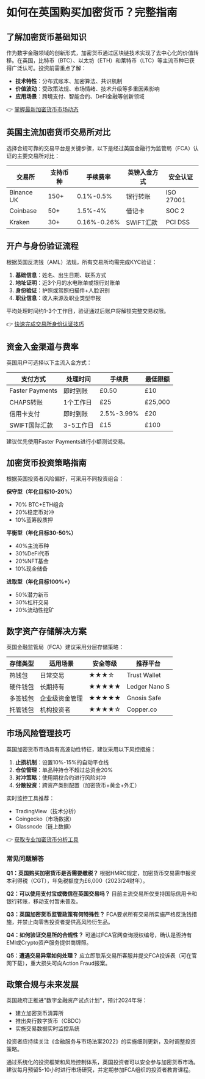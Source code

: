 # 如何在英国购买加密货币？完整指南

## 了解加密货币基础知识
作为数字金融领域的创新形式，加密货币通过区块链技术实现了去中心化的价值转移。在英国，比特币（BTC）、以太坊（ETH）和莱特币（LTC）等主流币种已获得广泛认可。投资前需重点了解：
- **技术特性**：分布式账本、加密算法、共识机制
- **价值波动**：受政策法规、市场情绪、技术升级等多重因素影响
- **应用场景**：跨境支付、智能合约、DeFi金融等创新领域

👉 [掌握最新加密货币市场动态](https://bit.ly/okx_welcome)

## 英国主流加密货币交易所对比
选择合规可靠的交易平台是关键步骤，以下是经过英国金融行为监管局（FCA）认证的主要交易所对比：

| 交易所       | 支持币种 | 手续费率 | 英镑入金方式 | 安全认证 |
|--------------|----------|----------|--------------|----------|
| Binance UK   | 150+     | 0.1%-0.5%| 银行转账     | ISO 27001 |
| Coinbase     | 50+      | 1.5%-4%  | 借记卡       | SOC 2    |
| Kraken       | 30+      | 0.16%-0.26%| SWIFT汇款  | PCI DSS  |

## 开户与身份验证流程
根据英国反洗钱（AML）法规，所有交易所均需完成KYC验证：
1. **基础信息**：姓名、出生日期、联系方式
2. **地址证明**：近3个月的水电账单或银行对账单
3. **身份验证**：护照或驾照扫描件+人脸识别
4. **职业信息**：收入来源及职业类型申报

平均处理时间约1-3个工作日，验证通过后账户将解锁完整交易权限。

👉 [快速完成交易所身份认证技巧](https://bit.ly/okx_welcome)

## 资金入金渠道与费率
英国用户可选择以下主流入金方式：

| 支付方式     | 处理时间   | 手续费    | 最低限额  |
|--------------|------------|-----------|-----------|
| Faster Payments | 即时到账 | £0.50    | £10       |
| CHAPS转账    | 1个工作日  | £25       | £25,000   |
| 信用卡支付   | 即时到账   | 2.5%-3.99%| £20       |
| SWIFT国际汇款| 3-5工作日  | £15       | £100      |

建议优先使用Faster Payments进行小额测试交易。

## 加密货币投资策略指南
根据英国投资者风险偏好，可采用不同投资组合：

**保守型（年化目标10-20%）**
- 70% BTC+ETH组合
- 20%稳定币对冲
- 10%蓝筹股质押

**平衡型（年化目标30-50%）**
- 40%主流币种
- 30%DeFi代币
- 20%NFT基金
- 10%现金储备

**进取型（年化目标100%+）**
- 50%潜力新币
- 30%杠杆交易
- 20%流动性挖矿

## 数字资产存储解决方案
英国金融监管局（FCA）建议采用分层存储策略：

| 存储类型     | 适用场景            | 安全等级 | 推荐平台       |
|--------------|---------------------|----------|----------------|
| 热钱包       | 日常交易            | ★★★☆     | Trust Wallet   |
| 硬件钱包     | 长期持有            | ★★★★★    | Ledger Nano S  |
| 多签钱包     | 企业级资金管理      | ★★★★★    | Gnosis Safe    |
| 托管钱包     | 机构投资者          | ★★★★☆    | Copper.co      |

## 市场风险管理技巧
英国加密货币市场具有高波动性特征，建议采用以下风控措施：
1. **止损机制**：设置10%-15%的自动平仓线
2. **仓位管理**：单品种持仓不超过总资金20%
3. **对冲策略**：使用期权合约进行风险对冲
4. **分散投资**：跨资产类别配置（加密货币+黄金+外汇）

实时监控工具推荐：
- TradingView（技术分析）
- Coingecko（市场数据）
- Glassnode（链上数据）

👉 [获取专业加密货币分析工具](https://bit.ly/okx_welcome)

### 常见问题解答
**Q1：英国购买加密货币是否需要缴税？**
根据HMRC规定，加密货币交易需申报资本利得税（CGT），年免税额度为£6,000（2023/24财年）。

**Q2：可以使用支付宝或微信在英国交易吗？**
目前主流交易所仅支持国际信用卡和银行转账，移动支付暂未普及。

**Q3：英国加密货币监管政策有何特殊性？**
FCA要求所有交易所实施严格反洗钱措施，并禁止向零售投资者提供高风险衍生品。

**Q4：如何验证交易所的合规性？**
可通过FCA官网查询授权编号，确认是否持有EMI或Crypto资产服务提供商牌照。

**Q5：遭遇交易异常如何处理？**
应立即联系交易所客服并提交FCA投诉表（可在官网下载），重大损失可向Action Fraud报案。

## 政策合规与未来发展
英国政府正推进"数字金融资产试点计划"，预计2024年将：
- 建立加密货币清算所
- 推出央行数字货币（CBDC）
- 实施交易数据实时监控系统

投资者应持续关注《金融服务与市场法案2022》的实施细则更新，及时调整投资策略。

通过系统化的投资框架和风险控制体系，英国投资者可以安全参与加密货币市场。建议每月预留5-10小时进行市场研究，并定期参加FCA组织的投资者教育课程。